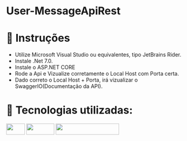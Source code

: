 # User-MessageApiRest

# 📂 Instruções
- Utilize Microsoft Visual Studio ou equivalentes, tipo JetBrains Rider.
- Instale .Net 7.0.
- Instale o ASP.NET CORE
- Rode a Api e Vizualize corretamente o Local Host com Porta certa.
- Dado correto o Local Host + Porta, irá vizualizar o SwaggerIO(Documentação da API).





#
# 🔧 Tecnologias utilizadas: 
<img width="50" height="30" src ="https://img.shields.io/badge/C%23-239120?style=for-the-badge&logo=c-sharp&logoColor=white" />  
<img width="75" height="30" src ="https://img.shields.io/badge/.NET-5C2D91?style=for-the-badge&logo=.net&logoColor=white" /> 
<img width="170" height="30" src ="https://img.shields.io/badge/Microsoft_SQL_Server-CC2927?style=for-the-badge&logo=microsoft-sql-server&logoColor=white" /> 
